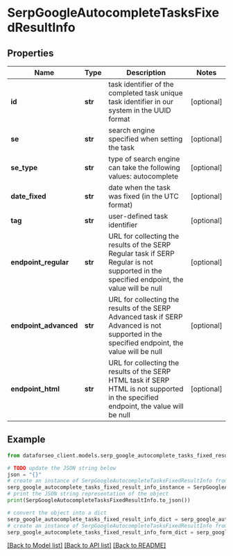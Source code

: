# SerpGoogleAutocompleteTasksFixedResultInfo


## Properties

Name | Type | Description | Notes
------------ | ------------- | ------------- | -------------
**id** | **str** | task identifier of the completed task unique task identifier in our system in the UUID format | [optional] 
**se** | **str** | search engine specified when setting the task | [optional] 
**se_type** | **str** | type of search engine can take the following values: autocomplete | [optional] 
**date_fixed** | **str** | date when the task was fixed (in the UTC format) | [optional] 
**tag** | **str** | user-defined task identifier | [optional] 
**endpoint_regular** | **str** | URL for collecting the results of the SERP Regular task if SERP Regular is not supported in the specified endpoint, the value will be null | [optional] 
**endpoint_advanced** | **str** | URL for collecting the results of the SERP Advanced task if SERP Advanced is not supported in the specified endpoint, the value will be null | [optional] 
**endpoint_html** | **str** | URL for collecting the results of the SERP HTML task if SERP HTML is not supported in the specified endpoint, the value will be null | [optional] 

## Example

```python
from dataforseo_client.models.serp_google_autocomplete_tasks_fixed_result_info import SerpGoogleAutocompleteTasksFixedResultInfo

# TODO update the JSON string below
json = "{}"
# create an instance of SerpGoogleAutocompleteTasksFixedResultInfo from a JSON string
serp_google_autocomplete_tasks_fixed_result_info_instance = SerpGoogleAutocompleteTasksFixedResultInfo.from_json(json)
# print the JSON string representation of the object
print(SerpGoogleAutocompleteTasksFixedResultInfo.to_json())

# convert the object into a dict
serp_google_autocomplete_tasks_fixed_result_info_dict = serp_google_autocomplete_tasks_fixed_result_info_instance.to_dict()
# create an instance of SerpGoogleAutocompleteTasksFixedResultInfo from a dict
serp_google_autocomplete_tasks_fixed_result_info_form_dict = serp_google_autocomplete_tasks_fixed_result_info.from_dict(serp_google_autocomplete_tasks_fixed_result_info_dict)
```
[[Back to Model list]](../README.md#documentation-for-models) [[Back to API list]](../README.md#documentation-for-api-endpoints) [[Back to README]](../README.md)


